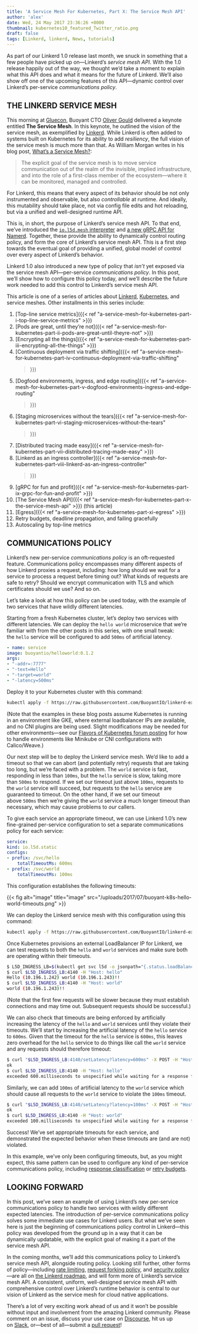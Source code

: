 ```yaml
---
title: 'A Service Mesh For Kubernetes, Part X: The Service Mesh API'
author: 'alex'
date: Wed, 24 May 2017 23:36:26 +0000
thumbnail: kubernetes10_featured_Twitter_ratio.png
draft: false
tags: [Linkerd, linkerd, News, tutorials]
---
```


As part of our Linkerd 1.0 release last month, we snuck in something that a few
people have picked up on—Linkerd’s *service mesh API*. With the 1.0 release
happily out of the way, we thought we’d take a moment to explain what this API
does and what it means for the future of Linkerd. We’ll also show off one of the
upcoming features of this API—dynamic control over Linkerd’s
per-service *communications policy*.

## THE LINKERD SERVICE MESH

This morning at [Gluecon](http://gluecon.com/), Buoyant CTO [Oliver
Gould](https://twitter.com/olix0r) delivered a keynote entitled **The Service
Mesh**. In this keynote, he outlined the vision of the service mesh, as
exemplified by [Linkerd](https://linkerd.io/). While Linkerd is often added to
systems built on Kubernetes for its ability to add *resiliency*, the full vision
of the service mesh is much more than that. As William Morgan writes in his blog
post, [What’s a Service Mesh?](/2017/04/25/whats-a-service-mesh-and-why-do-i-need-one/):

> The explicit goal of the service mesh is to move service communication out of
> the realm of the invisible, implied infrastructure, and into the role of a
> first-class member of the ecosystem—where it can be monitored, managed and
> controlled.

For Linkerd, this means that every aspect of its behavior should be not only
instrumented and observable, but also *controllable* at runtime. And ideally,
this mutability should take place, not via config file edits and hot reloading,
but via a unified and well-designed runtime API.

This is, in short, the purpose of Linkerd’s service mesh API. To that end, we’ve
introduced
the [`io.l5d.mesh` interpreter](https://linkerd.io/config/1.0.0/linkerd/index.html#namerd-mesh)
and [a new gRPC API for Namerd](https://linkerd.io/config/1.0.0/namerd/index.html#grpc-mesh-interface).
Together, these provide the ability to dynamically control routing policy, and
form the core of Linkerd’s service mesh API. This is a first step towards the
eventual goal of providing a unified, global model of control over every aspect
of Linkerd’s behavior.

Linkerd 1.0 also introduced a new type of policy that *isn’t* yet exposed via
the service mesh API—per-service *communications policy*. In this post, we’ll
show how to configure this policy today, and we’ll describe the future work
needed to add this control to Linkerd’s service mesh API.

This article is one of a series of articles
about [Linkerd](https://linkerd.io/), [Kubernetes](https://kubernetes.io/), and
service meshes. Other installments in this series include:

1. [Top-line service metrics]({{< ref
   "a-service-mesh-for-kubernetes-part-i-top-line-service-metrics" >}})
2. [Pods are great, until they’re not]({{< ref
   "a-service-mesh-for-kubernetes-part-ii-pods-are-great-until-theyre-not" >}})
3. [Encrypting all the things]({{< ref
   "a-service-mesh-for-kubernetes-part-iii-encrypting-all-the-things" >}})
4. [Continuous deployment via traffic shifting]({{< ref
   "a-service-mesh-for-kubernetes-part-iv-continuous-deployment-via-traffic-shifting"
   >}})
5. [Dogfood environments, ingress, and edge routing]({{< ref
   "a-service-mesh-for-kubernetes-part-v-dogfood-environments-ingress-and-edge-routing"
   >}})
6. [Staging microservices without the tears]({{< ref
   "a-service-mesh-for-kubernetes-part-vi-staging-microservices-without-the-tears"
   >}})
7. [Distributed tracing made easy]({{< ref
   "a-service-mesh-for-kubernetes-part-vii-distributed-tracing-made-easy" >}})
8. [Linkerd as an ingress controller]({{< ref
   "a-service-mesh-for-kubernetes-part-viii-linkerd-as-an-ingress-controller"
   >}})
9. [gRPC for fun and profit]({{< ref
   "a-service-mesh-for-kubernetes-part-ix-grpc-for-fun-and-profit" >}})
10. [The Service Mesh API]({{< ref
    "a-service-mesh-for-kubernetes-part-x-the-service-mesh-api" >}}) (this
    article)
11. [Egress]({{< ref "a-service-mesh-for-kubernetes-part-xi-egress" >}})
12. Retry budgets, deadline propagation, and failing gracefully
13. Autoscaling by top-line metrics

## COMMUNICATIONS POLICY

Linkerd’s new per-service *communications policy* is an oft-requested feature.
Communications policy encompasses many different aspects of how Linkerd proxies
a request, including: how long should we wait for a service to process a request
before timing out? What kinds of requests are safe to retry? Should we encrypt
communication with TLS and which certificates should we use? And so on.

Let’s take a look at how this policy can be used today, with the example of two
services that have wildly different latencies.

Starting from a fresh Kubernetes cluster, let’s deploy two services with
different latencies. We can deploy the `hello world` microservice that we’re
familiar with from the other posts in this series, with one small tweak:
the `hello` service will be configured to add `500ms` of artificial latency.

```yaml
- name: service
image: buoyantio/helloworld:0.1.2
args:
- "-addr=:7777"
- "-text=Hello"
- "-target=world"
- "-latency=500ms"
```

Deploy it to your Kubernetes cluster with this command:

```bash
kubectl apply -f https://raw.githubusercontent.com/BuoyantIO/linkerd-examples/master/k8s-daemonset/k8s/hello-world-latency.yml
```

(Note that the examples in these blog posts assume Kubernetes is running in an
environment like GKE, where external loadbalancer IPs are available, and no CNI
plugins are being used. Slight modifications may be needed for other
environments—see our [Flavors of Kubernetes forum
posting](https://discourse.linkerd.io/t/flavors-of-kubernetes/53) for how to
handle environments like Minikube or CNI configurations with Calico/Weave.)

Our next step will be to deploy the Linkerd service mesh. We’d like to add a
timeout so that we can abort (and potentially retry) requests that are taking
too long, but we’re faced with a problem. The `world` service is fast,
responding in less than `100ms`, but the `hello` service is slow, taking more
than `500ms` to respond. If we set our timeout just above `100ms`, requests to
the `world` service will succeed, but requests to the `hello` service are
guaranteed to timeout. On the other hand, if we set our timeout
above `500ms` then we’re giving the `world` service a much longer timeout than
necessary, which may cause problems to *our* callers.

To give each service an appropriate timeout, we can use Linkerd 1.0’s new
fine-grained per-service configuration to set a separate communications policy
for each service:

```yaml
service:
kind: io.l5d.static
configs:
- prefix: /svc/hello
    totalTimeoutMs: 600ms
- prefix: /svc/world
    totalTimeoutMs: 100ms
```

This configuration establishes the following timeouts:

{{< fig
  alt="image"
  title="image"
  src="/uploads/2017/07/buoyant-k8s-hello-world-timeouts.png" >}}

We can deploy the Linkerd service mesh with this configuration using this command:

```bash
kubectl apply -f https://raw.githubusercontent.com/BuoyantIO/linkerd-examples/master/k8s-daemonset/k8s/linkerd-latency.yml
```

Once Kubernetes provisions an external LoadBalancer IP for Linkerd, we can test
requests to both the `hello` and `world` services and make sure both are
operating within their timeouts.

```bash
$ L5D_INGRESS_LB=$(kubectl get svc l5d -o jsonpath="{.status.loadBalancer.ingress[0].*}")
$ curl $L5D_INGRESS_LB:4140 -H "Host: hello"
Hello (10.196.1.242) world (10.196.1.243)!!
$ curl $L5D_INGRESS_LB:4140 -H "Host: world"
world (10.196.1.243)!!
```

(Note that the first few requests will be slower because they must establish
connections and may time out. Subsequent requests should be successful.)

We can also check that timeouts are being enforced by artificially increasing
the latency of the `hello` and `world` services until they violate their
timeouts. We’ll start by increasing the artificial latency of
the `hello` service to `600ms`. Given that the timeout for the `hello` service
is `600ms`, this leaves zero overhead for the `hello` service to do things like
call the `world` service and any requests should therefore timeout:

```bash
$ curl "$L5D_INGRESS_LB:4140/setLatency?latency=600ms" -X POST -H "Host: hello"
ok
$ curl $L5D_INGRESS_LB:4140 -H "Host: hello"
exceeded 600.milliseconds to unspecified while waiting for a response for the request, including retries (if applicable). Remote Info: Not Available
```

Similarly, we can add `100ms` of artificial latency to the `world` service which
should cause all requests to the `world` service to violate the `100ms` timeout.

```bash
$ curl "$L5D_INGRESS_LB:4140/setLatency?latency=100ms" -X POST -H "Host: world"
ok
$ curl $L5D_INGRESS_LB:4140 -H "Host: world"
exceeded 100.milliseconds to unspecified while waiting for a response for the request, including retries (if applicable). Remote Info: Not Available
```

Success! We’ve set appropriate timeouts for each service, and demonstrated the
expected behavior when these timeouts are (and are not) violated.

In this example, we’ve only been configuring timeouts, but, as you might expect,
this same pattern can be used to configure any kind of per-service
communications policy, including [response
classification](https://linkerd.io/config/1.0.0/linkerd/index.html#http-response-classifiers)
or [retry budgets](https://linkerd.io/config/1.0.0/linkerd/index.html#retries).

## LOOKING FORWARD

In this post, we’ve seen an example of using Linkerd’s new per-service
communications policy to handle two services with wildly different expected
latencies. The introduction of per-service communications policy solves some
immediate use cases for Linkerd users. But what we’ve seen here is just the
beginning of communications policy control in Linkerd—this policy was developed
from the ground up in a way that it can be dynamically updatable, with the
explicit goal of making it a part of the service mesh API.

In the coming months, we’ll add this communications policy to Linkerd’s service
mesh API, alongside routing policy. Looking still further, other forms of
policy—including [rate
limiting](https://github.com/linkerd/linkerd/issues/1006), [request forking
policy](https://github.com/linkerd/linkerd/issues/1277), and [security
policy](https://github.com/linkerd/linkerd/issues/1276)—are all on [the Linkerd
roadmap](https://github.com/linkerd/linkerd/projects/3), and will form more of
Linkerd’s service mesh API. A consistent, uniform, well-designed service mesh
API with comprehensive control over Linkerd’s runtime behavior is central to our
vision of Linkerd as the service mesh for cloud native applications.

There’s a lot of very exciting work ahead of us and it won’t be possible without
input and involvement from the amazing Linkerd community. Please comment on an
issue, discuss your use case on [Discourse](https://discourse.linkerd.io/), hit
us up on [Slack](https://slack.linkerd.io/), or—best of all—submit a [pull
request](https://github.com/linkerd/linkerd/pulls)!
